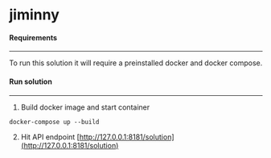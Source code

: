 # jiminny

#### Requirements

---

To run this solution it will require a preinstalled docker and docker compose.

#### Run solution

---

1. Build docker image and start container
```shell
docker-compose up --build
```
2. Hit API endpoint [http://127.0.0.1:8181/solution](http://127.0.0.1:8181/solution)
